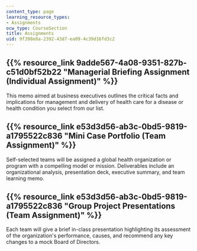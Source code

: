 ```yaml
---
content_type: page
learning_resource_types:
- Assignments
ocw_type: CourseSection
title: Assignments
uid: 9f398e8a-2392-43d7-ea09-4c39d16fd3c2
---
```


{{% resource_link 9adde567-4a08-9351-827b-c51d0bf52b22 "Managerial Briefing Assignment (Individual Assignment)" %}}
--------------------------------------------------------------------------------------------------------------------------

This memo aimed at business executives outlines the critical facts and implications for management and delivery of health care for a disease or health condition you select from our list.

{{% resource_link e53d3d56-ab3c-0bd5-9819-a1795522c836 "Mini Case Portfolio (Team Assignment)" %}}
----------------------------------------------------------------------------------------------

Self-selected teams will be assigned a global health organization or program with a compelling model or mission. Deliverables include an organizational analysis, presentation deck, executive summary, and team learning memo.

{{% resource_link e53d3d56-ab3c-0bd5-9819-a1795522c836 "Group Project Presentations (Team Assignment)" %}}
------------------------------------------------------------------------------------------------------

Each team will give a brief in-class presentation highlighting its assessment of the organization's performance, causes, and recommend any key changes to a mock Board of Directors.